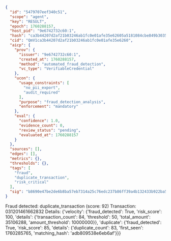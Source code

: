 ```json
{
  "id": "5479707eef340c51",
  "scope": "agent",
  "key": "RESULT",
  "epoch": 1760288157,
  "host_pid": "9e6742732c60:1",
  "hash": "ca3b44207d2af21b03246ab1fc0e01afe35e62605a5181084cbe849b3035605c",
  "cid": "QmV1ca3b44207d2af21b03246ab1fc0e01afe35e6260",
  "aicp": {
    "prov": {
      "issuer": "9e6742732c60:1",
      "created_at": 1760288157,
      "method": "automated_fraud_detection",
      "vc_type": "VerifiableCredential"
    },
    "ucon": {
      "usage_constraints": [
        "no_pii_export",
        "audit_required"
      ],
      "purpose": "fraud_detection_analysis",
      "enforcement": "mandatory"
    },
    "eval": {
      "confidence": 1.0,
      "evidence_count": 0,
      "review_status": "pending",
      "evaluated_at": 1760288157
    }
  },
  "sources": [],
  "edges": [],
  "metrics": {},
  "thresholds": {},
  "tags": [
    "fraud",
    "duplicate_transaction",
    "risk_critical"
  ],
  "sig": "b8690e47be2de6b8ba57eb7314a25c76edc237b86ff39a4b132433b922ba5e60"
}
```

Fraud detected: duplicate_transaction (score: 92)
Transaction: 031201461662832
Details: {'velocity': {'fraud_detected': True, 'risk_score': 100, 'details': {'transaction_count': 84, 'threshold': 50, 'total_amount': 35106288, 'amount_threshold': 10000000}}, 'duplicate': {'fraud_detected': True, 'risk_score': 85, 'details': {'duplicate_count': 83, 'first_seen': 1760285765, 'matching_hash': 'adb809538e6eb6af'}}}